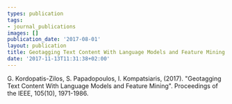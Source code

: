 ```yaml
---
types: publication
tags:
- journal_publications
images: []
publication_date: '2017-08-01'
layout: publication
title: Geotagging Text Content With Language Models and Feature Mining
date: '2017-11-13T11:31:38+02:00'
---
```

<p>G. Kordopatis-Zilos, S. Papadopoulos, I. Kompatsiaris, (2017). "Geotagging Text Content With Language Models and Feature Mining". Proceedings of the IEEE, 105(10), 1971-1986.</p>
